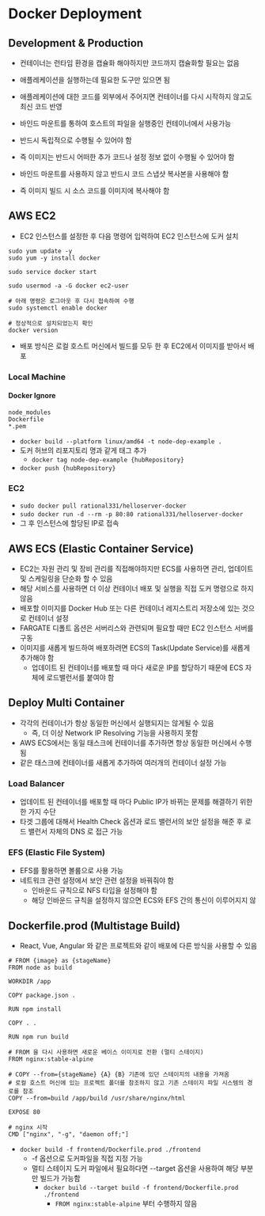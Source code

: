 # Docker Deployment

## Development & Production
<tabs>
    <tab title="Development">
        <ul>
            <li><p>컨테이너는 런타임 환경을 캡슐화 해야하지만 코드까지 캡슐화할 필요는 없음</p></li>
            <li><p>애플레케이션을 실행하는데 필요한 도구만 있으면 됨</p></li>
            <li><p>애플레케이션에 대한 코드를 외부에서 주어지면 컨테이너를 다시 시작하지 않고도 최신 코드 반영</p></li>
            <li><p>바인드 마운트를 통하여 호스트의 파일을 실행중인 컨테이너에서 사용가능</p></li>
        </ul>
    </tab>
    <tab title="Production">
        <ul>
            <li><p>반드시 독립적으로 수행될 수 있어야 함</p></li>
            <li><p>즉 이미지는 반드시 어떠한 추가 코드나 설정 정보 없이 수행될 수 있어야 함</p></li>
            <li><p>바인드 마운트를 사용하지 않고 반드시 코드 스냅샷 복사본을 사용해야 함</p></li>
            <li><p>즉 이미지 빌드 시 소스 코드를 이미지에 복사해야 함</p></li>
        </ul>
    </tab>
</tabs>

## AWS EC2
* EC2 인스턴스를 설정한 후 다음 명령어 입력하여 EC2 인스턴스에 도커 설치
```Console
sudo yum update -y
sudo yum -y install docker

sudo service docker start
 
sudo usermod -a -G docker ec2-user

# 아래 명령은 로그아웃 후 다시 접속하여 수행
sudo systemctl enable docker

# 정상적으로 설치되었는지 확인
docker version
```
* 배포 방식은 로컬 호스트 머신에서 빌드를 모두 한 후 EC2에서 이미지를 받아서 배포

### Local Machine
#### Docker Ignore
```text
node_modules
Dockerfile
*.pem
```
* `docker build --platform linux/amd64 -t node-dep-example .`
* 도커 허브의 리포지토리 명과 같게 태그 추가
  * `docker tag node-dep-example {hubRepository}`
* `docker push {hubRepository}`

### EC2
* `sudo docker pull rational331/helloserver-docker`
* `sudo docker run -d --rm -p 80:80 rational331/helloserver-docker`
* 그 후 인스턴스에 할당된 IP로 접속

## AWS ECS (Elastic Container Service)
* EC2는 자원 관리 및 장비 관리를 직접해야하지만 ECS를 사용하면 관리, 업데이트 및 스케일링을 단순화 할 수 있음
* 해당 서비스를 사용하면 더 이상 컨테이너 배포 및 실행을 직접 도커 명령으로 하지 않음
* 배포할 이미지를 Docker Hub 또는 다른 컨테이너 레지스트리 저장소에 있는 것으로 컨테이너 설정
* FARGATE 디폴트 옵션은 서버리스와 관련되며 필요할 때만 EC2 인스턴스 서버를 구동
* 이미지를 새롭게 빌드하여 배포하려면 ECS의 Task(Update Service)를 새롭게 추가해야 함
  * 업데이트 된 컨테이너를 배포할 때 마다 새로운 IP를 할당하기 때문에 ECS 자체에 로드밸런서를 붙여야 함

## Deploy Multi Container
* 각각의 컨테이너가 항상 동일한 머신에서 실행되지는 않게될 수 있음
  * 즉, 더 이상 Network IP Resolving 기능을 사용하지 못함
* AWS ECS에서는 동일 태스크에 컨테이너를 추가하면 항상 동일한 머신에서 수행됨
* 같은 태스크에 컨테이너를 새롭게 추가하여 여러개의 컨테이너 설정 가능

### Load Balancer
* 업데이트 된 컨테이너를 배포할 때 마다 Public IP가 바뀌는 문제를 해결하기 위한 한 가지 수단
* 타겟 그룹에 대해서 Health Check 옵션과 로드 밸런서의 보안 설정을 해준 후 로드 밸런서 자체의 DNS 로 접근 가능

### EFS (Elastic File System)
* EFS를 활용하면 볼륨으로 사용 가능
* 네트워크 관련 설정에서 보안 관련 설정을 바꿔줘야 함
  * 인바운드 규칙으로 NFS 타입을 설정해야 함
  * 해당 인바운드 규칙을 설정하지 않으면 ECS와 EFS 간의 통신이 이루어지지 않

## Dockerfile.prod (Multistage Build)
* React, Vue, Angular 와 같은 프로젝트와 같이 배포에 다른 방식을 사용할 수 있음
```Docker
# FROM {image} as {stageName}
FROM node as build

WORKDIR /app

COPY package.json .

RUN npm install

COPY . .

RUN npm run build

# FROM 을 다시 사용하면 새로운 베이스 이미지로 전환 (멀티 스테이지)
FROM nginx:stable-alpine

# COPY --from={stageName} {A} {B} 기존에 있던 스테이지의 내용을 가져옴
# 로컬 호스트 머신에 있는 프로젝트 폴더를 참조하지 않고 기존 스테이지 파일 시스템의 경로를 참조
COPY --from=build /app/build /usr/share/nginx/html

EXPOSE 80

# nginx 시작
CMD ["nginx", "-g", "daemon off;"]
```
* `docker build -f frontend/Dockerfile.prod ./frontend`
  * -f 옵션으로 도커파일을 직접 지정 가능
  * 멀티 스테이지 도커 파일에서 필요하다면 --target 옵션을 사용하여 해당 부분만 빌드가 가능함
    * `docker build --target build -f frontend/Dockerfile.prod ./frontend`
      * `FROM nginx:stable-alpine` 부터 수행하지 않음